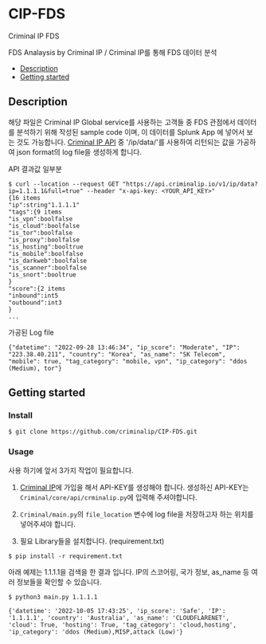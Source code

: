 # CIP-FDS
Criminal IP FDS 

FDS Analaysis by Criminal IP /  Criminal IP를 통해 FDS 데이터 분석 

- [Description](#description)
- [Getting started](#getting-started)

## Description
해당 파일은 Criminal IP Global service를 사용하는 고객들 중 FDS 관점에서 데이터를 분석하기 위해 작성된 sample code 이며, 이 데이터를 Splunk App 에 넣어서 보는 것도 가능합니다.
[Criminal IP API](https://www.criminalip.io/ko/developer/api/get-ip-data) 중 '/ip/data/'를 사용하여 리턴되는 값을 가공하여 json format의 log file을 생성하게 합니다.


API 결과값 일부분 
```
$ curl --location --request GET "https://api.criminalip.io/v1/ip/data?ip=1.1.1.1&full=true" --header "x-api-key: <YOUR_API_KEY>"
{16 items
"ip":string"1.1.1.1"
"tags":{9 items
"is_vpn":boolfalse
"is_cloud":boolfalse
"is_tor":boolfalse
"is_proxy":boolfalse
"is_hosting":booltrue
"is_mobile":boolfalse
"is_darkweb":boolfalse
"is_scanner":boolfalse
"is_snort":booltrue
}
"score":{2 items
"inbound":int5
"outbound":int3
}
...

```

가공된 Log file
```
{"datetime": "2022-09-28 13:46:34", "ip_score": "Moderate", "IP": "223.38.40.211", "country": "Korea", "as_name": "SK Telecom", "mobile": true, "tag_category": "mobile, vpn", "ip_category": "ddos (Medium), tor"}
```

## Getting started 

### Install
```
$ git clone https://github.com/criminalip/CIP-FDS.git
```

### Usage
사용 하기에 앞서 3가지 작업이 필요합니다.

1. [Criminal IP](https://www.criminalip.io/ko)에 가입을 해서 API-KEY를 생성해야 합니다. 생성하신 API-KEY는 `Criminal/core/api/crminalip.py`에 입력해 주셔야합니다.

2. `Criminal/main.py`의 `file_location` 변수에 log file을 저장하고자 하는 위치를 넣어주셔야 합니다.

3. 필요 Library들을 설치합니다. (requirement.txt)

```
$ pip install -r requirement.txt
```

아래 예제는 1.1.1.1을 검색을 한 결과 입니다. IP의 스코어링, 국가 정보, as_name 등 여러 정보들을 확인할 수 있습니다. 
```
$ python3 main.py 1.1.1.1

{'datetime': '2022-10-05 17:43:25', 'ip_score': 'Safe', 'IP': '1.1.1.1', 'country': 'Australia', 'as_name': 'CLOUDFLARENET', 'cloud': True, 'hosting': True, 'tag_category': 'cloud,hosting', 'ip_category': 'ddos (Medium),MISP,attack (Low)'}
```
